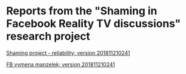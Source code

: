 # Reports from the "Shaming in Facebook Reality TV discussions" research project 


[Shaming project - reliability; version 201811210241](intercoder_shaming.nb.html)

[FB vymena manzelek; version 201811210241](shaming_data_process.nb.html)

